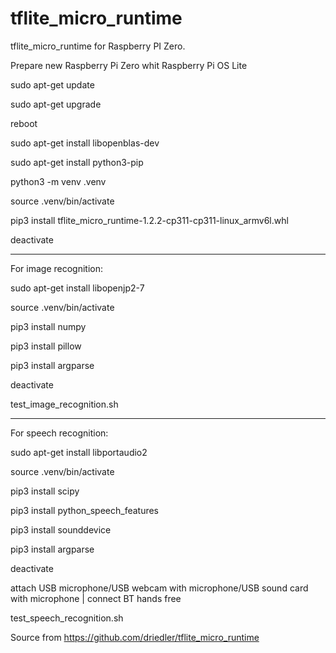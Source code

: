 # tflite_micro_runtime
tflite_micro_runtime
for Raspberry PI Zero.

Prepare new Raspberry Pi Zero whit Raspberry Pi OS Lite

sudo apt-get update

sudo apt-get upgrade

reboot

sudo apt-get install libopenblas-dev

sudo apt-get install python3-pip

python3 -m venv .venv

source .venv/bin/activate

pip3 install tflite_micro_runtime-1.2.2-cp311-cp311-linux_armv6l.whl

deactivate

--------------------------

For image recognition:

sudo apt-get install libopenjp2-7

source .venv/bin/activate

pip3 install numpy

pip3 install pillow

pip3 install argparse

deactivate

test_image_recognition.sh

------------------------------------

For speech recognition:

sudo apt-get install libportaudio2

source .venv/bin/activate

pip3 install scipy

pip3 install python_speech_features

pip3 install sounddevice

pip3 install argparse

deactivate

attach USB microphone/USB webcam with microphone/USB sound card with microphone | connect BT hands free

test_speech_recognition.sh

Source from https://github.com/driedler/tflite_micro_runtime
